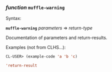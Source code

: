 ### <em>function</em> <strong>`muffle-warning`</strong>

Syntax:

<strong>`muffle-warning`</strong> <em>parameters</em> => <em>return-type</em>

Documentation of parameters and return-results.

Examples (not from CLHS...):

```lisp
CL-USER> (example-code 'a 'b 'c)

'return-result
```
